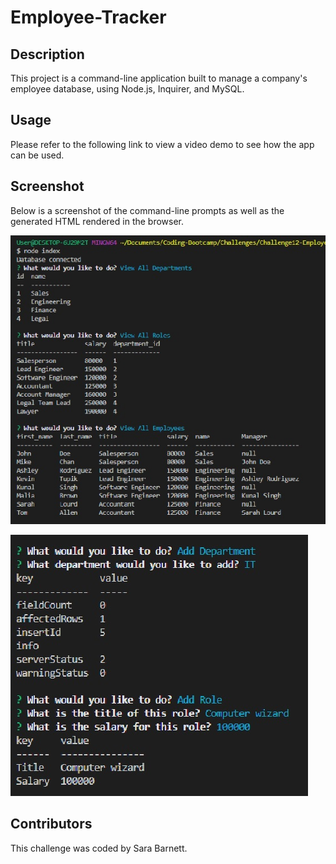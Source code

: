 # Employee-Tracker


## Description
This project is a command-line application built to manage a company's employee database, using Node.js, Inquirer, and MySQL.

## Usage
Please refer to the following link to view a video demo to see how the app can be used.


## Screenshot
Below is a screenshot of the command-line prompts as well as the generated HTML rendered in the browser.

![command line screenshot](./assets/images/screenshot1.jpg)


![command line screenshot](./assets/images/screenshot2.jpg)


## Contributors
This challenge was coded by Sara Barnett.
